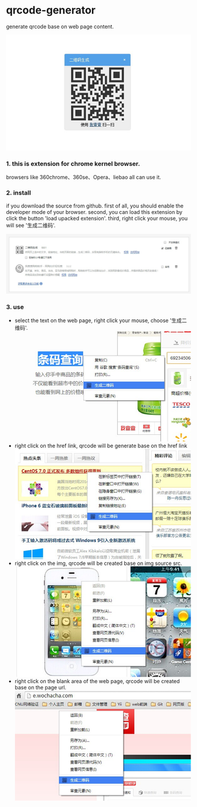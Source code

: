 qrcode-generator
================

generate qrcode base on web page content.

![image](https://github.com/sternzhang/qrcode-generator/raw/master/screenshots/5.png)

### 1. this is extension for chrome kernel browser.

browsers like 360chrome、360se、Opera、liebao all can use it.

### 2. install

if you download the source from github. first of all, you should enable the developer mode of your browser. second, you can load this extension by click the button 'load upacked extension'. third, right click your mouse, you will see '生成二维码'.

![image](https://github.com/sternzhang/qrcode-generator/raw/master/screenshots/install.jpg)

### 3. use

+ select the text on the web page, right click your mouse, choose '生成二维码'.
![image](https://github.com/sternzhang/qrcode-generator/raw/master/screenshots/1.png)
+ right click on the href link, qrcode will be generate base on the href link
![image](https://github.com/sternzhang/qrcode-generator/raw/master/screenshots/4.png)
+ right click on the img, qrcode will be created base on img source src.
![image](https://github.com/sternzhang/qrcode-generator/raw/master/screenshots/3.png)
+ right click on the blank area of the web page, qrcode will be created base on the page url.
![image](https://github.com/sternzhang/qrcode-generator/raw/master/screenshots/2.png)
